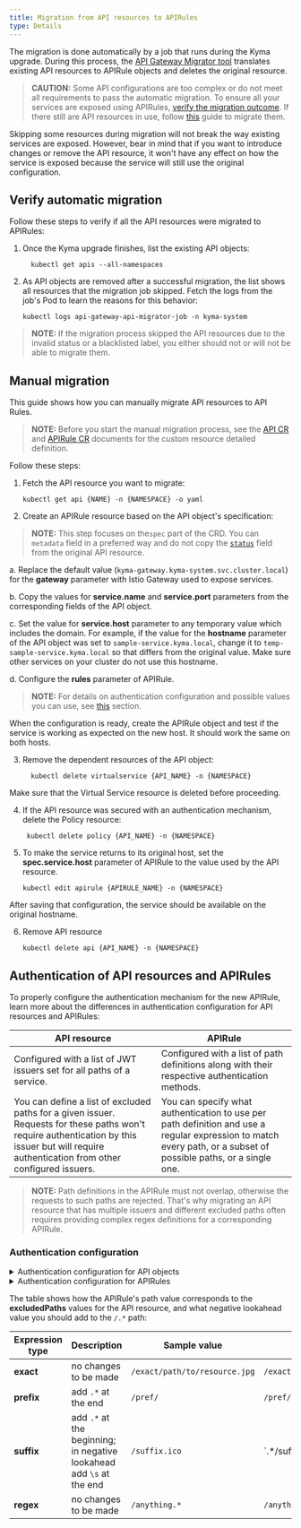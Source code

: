 ```yaml
---
title: Migration from API resources to APIRules
type: Details
---
```


The migration is done automatically by a job that runs during the Kyma upgrade. During this process, the [API Gateway Migrator tool](https://github.com/kyma-project/kyma/blob/master/components/api-gateway-migrator/README.md#api-gateway-migrator) translates existing API resources to APIRule objects and deletes the original resource.


>**CAUTION:** Some API configurations are too complex or do not meet all requirements to pass the automatic migration. To ensure all your services are exposed using APIRules, [verify the migration outcome](#verify-automatic-migration). If there still are API resources in use, follow [this](#manual-migration) guide to migrate them.


Skipping some resources during migration will not break the way existing services are exposed. However, bear in mind that if you want to introduce changes or remove the API resource, it won't have any effect on how the service is exposed because the service will still use the original configuration. 


## Verify automatic migration

Follow these steps to verify if all the API resources were migrated to APIRules:

1. Once the Kyma upgrade finishes, list the existing API objects:

    ```shell script
      kubectl get apis --all-namespaces
    ```

2. As API objects are removed after a successful migration, the list shows all resources that the migration job skipped. Fetch the logs from the job's Pod to learn the reasons for this behavior: 

    ```shell script
    kubectl logs api-gateway-api-migrator-job -n kyma-system
    ```

>**NOTE:** If the migration process skipped the API resources due to the invalid status or a blacklisted label, you either should not or will not be able to migrate them.

## Manual migration

This guide shows how you can manually migrate API resources to API Rules.

>**NOTE:** Before you start the manual migration process, see the [API CR](/components/api-gateway/#custom-resource-api-sample-custom-resource) and [APIRule CR](/components/api-gateway-v2#custom-resource-api-rule) documents for the custom resource detailed definition.

Follow these steps:

1. Fetch the API resource you want to migrate:

    ```shell script
    kubectl get api {NAME} -n {NAMESPACE} -o yaml
    ```

2. Create an APIRule resource based on the API object's specification:

>**NOTE:** This step focuses on the`spec` part of the CRD. You can `metadata` field in a preferred way and do not copy the [`status`](components/api-gateway-v2#custom-resource-api-rule-additional-information) field from the original API resource.

a. Replace the default value (`kyma-gateway.kyma-system.svc.cluster.local`) for the **gateway** parameter with Istio Gateway used to expose services. 

b. Copy the values for **service.name** and **service.port** parameters from the corresponding fields of the API object. 

c. Set the value for **service.host** parameter to any temporary value which includes the domain. For example, if the value for the **hostname** parameter of the API object was set to `sample-service.kyma.local`, change it to `temp-sample-service.kyma.local` so that differs from the original value. Make sure other services on your cluster do not use this hostname. 

d. Configure the **rules** parameter of APIRule.

>**NOTE:** For details on authentication configuration and possible values you can use, see [this](#authentication-of-api-resources-and-apirules) section.

When the configuration is ready, create the APIRule object and test if the service is working as expected on the new host. It should work the same on both hosts.


3. Remove the dependent resources of the API object:

   ```shell script
     kubectl delete virtualservice {API_NAME} -n {NAMESPACE}
    ```
Make sure that the Virtual Service resource is deleted before proceeding.

4. If the API resource was secured with an authentication mechanism, delete the Policy resource:

    ```shell script
     kubectl delete policy {API_NAME} -n {NAMESPACE}
    ```

5. To make the service returns to its original host, set the **spec.service.host** parameter of APIRule to the value used by the API resource.

    ```shell script
    kubectl edit apirule {APIRULE_NAME} -n {NAMESPACE}
    ```

After saving that configuration, the service should be available on the original hostname.

6. Remove API resource

    ```shell script
    kubectl delete api {API_NAME} -n {NAMESPACE}
    ```

## Authentication of API resources and APIRules

To properly configure the authentication mechanism for the new APIRule, learn more about the differences in authentication configuration for API resources and APIRules:

| API resource | APIRule| 
|--------------| -------|
|Configured with a list of JWT issuers set for all paths of a service.| Configured with a list of path definitions along with their respective authentication methods.|
| You can define a list of excluded paths for a given issuer. Requests for these paths won't require authentication by this issuer but will require authentication from other configured issuers.| You can specify what authentication to use per path definition and use a regular expression to match every path, or a subset of possible paths, or a single one. |


>**NOTE:** Path definitions in the APIRule must not overlap, otherwise the requests to such paths are rejected. That's why migrating an API resource that has multiple issuers and different excluded paths often requires providing complex regex definitions for a corresponding APIRule.

### Authentication configuration 

<div tabs>
  <details>
  <summary>
  Authentication configuration for API objects
 </summary>

 This example shows the authentication configuration for an API object. 

```yaml
authentication:
- type: JWT
  jwt:
    issuer: https://dex.kyma.local
    jwksUri: http://dex-service.kyma-system.svc.cluster.local:5556/keys
    triggerRule:
      excludedPaths:
      - exact: /exact/path/to/resource.jpg
      - exact: /no/auth/needed/resource.html
- type: JWT
  jwt:
    issuer: https://auth.kyma.local
    jwksUri: http://auth-service.kyma-system.svc.cluster.local:5556/keys
    triggerRule:
      excludedPaths:
      - prefix: /pref/
      - exact: /no/auth/needed/resource.html
```
In this configuration:

 * To access the `/exact/path/to/resource.jpg` path, you need a token issued by `https://auth.kyma.local`.
 * To access any path starting with `/pref/` you need a token issued by `https://dex.kyma.local`. 
 * To access the `/no/auth/needed/resource.html` you don't need any token because the path is excluded for both configurations. 
 * To access all other paths you need a token from one of the issuers.

  </details>
  <details>
  <summary>
  Authentication configuration for APIRules
  </summary>

This APIRule configuration enforces the same authentication policies as for the API object:

```yaml
rules:
  - path: /no/auth/needed/resource.html
    methods: ["GET", "POST", "PUT", "DELETE"]
    accessStrategies:
    - handler: allow
  - path: /pref/.*
    methods: ["GET", "POST", "PUT", "DELETE"]
    accessStrategies:
    - handler: jwt
      config:
        trusted_issuers:
        - "https://dex.kyma.local"
        jwks_urls:
        - "http://dex-service.kyma-system.svc.cluster.local:5556/keys"
  - path: /exact/path/to/resource.jpg
    methods: ["GET", "POST", "PUT", "DELETE"]
    accessStrategies:
    - handler: jwt
      config:
        trusted_issuers:
        - "https://auth.kyma.local"
        jwks_urls:
        - "http://auth-service.kyma-system.svc.cluster.local:5556/keys"
  - path: (?!/pref/.*)(?!/exact/path/to/resource.jpg)/.*
    methods: ["GET", "POST", "PUT", "DELETE"]
    accessStrategies:
    - handler: jwt
      config:
        trusted_issuers:
        - "https://dex.kyma.local"
        - "https://auth.kyma.local"
        jwks_urls:
        - "http://dex-service.kyma-system.svc.cluster.local:5556/keys"
        - "http://auth-service.kyma-system.svc.cluster.local:5556/keys"
```
The value for the last **rules.path** parameter is a regular expression with a negative lookahead. Its purpose is to exclude the paths already handled by other configuration settings from the `/.*` path to avoid two different configurations for a single path. 
However, if the same `excludedPaths` element is present throughout the authentication settings, a particular path doesn't require any authentication. In that case, create a rule with `handler: allow`, so that you don't have to exclude the path using a negative lookahead.

  </details>
</div>


The table shows how the APIRule's path value corresponds to the **excludedPaths** values for the API resource, and what negative lookahead value you should add to the `/.*` path:

| Expression type | Description | Sample value | Path value | Negative lookahead value |
|---|---|---|---|---|
|**exact**| no changes to be made | `/exact/path/to/resource.jpg` | `/exact/path/to/resource.jpg` | `(?!/exact/path/to/resource.jpg)` |
|**prefix**| add `.*` at the end | `/pref/` | `/pref/.*` | `(?!/pref/.*)` |
|**suffix**| add `.*` at the beginning; in negative lookahead add `\s` at the end | `/suffix.ico` | `.*/suffix.ico | (?!.*/suffix.ico\s)` |
|**regex**| no changes to be made | `/anything.*` | `/anything.*` | `(?!/anything.*)` |
